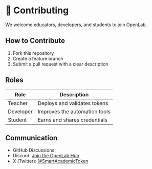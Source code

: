 # 🤝 Contributing

We welcome educators, developers, and students to join OpenLab.

## How to Contribute
1. Fork this repository
2. Create a feature branch
3. Submit a pull request with a clear description

## Roles
| Role | Description |
|------|--------------|
| Teacher | Deploys and validates tokens |
| Developer | Improves the automation tools |
| Student | Earns and shares credentials |

## Communication
- GitHub Discussions
- Discord: [Join the OpenLab Hub](#)
- X (Twitter): [@SmartAcademicToken](#)
